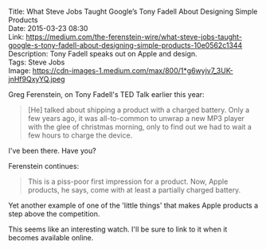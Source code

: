 Title: What Steve Jobs Taught Google’s Tony Fadell About Designing Simple Products  
Date: 2015-03-23 08:30  
Link: https://medium.com/the-ferenstein-wire/what-steve-jobs-taught-google-s-tony-fadell-about-designing-simple-products-10e0562c1344  
Description: Tony Fadell speaks out on Apple and design.  
Tags: Steve Jobs  
Image: https://cdn-images-1.medium.com/max/800/1*g6wyjv7_3UK-jnHf9QxyYQ.jpeg  

Greg Ferenstein, on Tony Fadell's TED Talk earlier this year:

> [He] talked about shipping a product with a charged battery. Only a few years ago, it was all-to-common to unwrap a new MP3 player with the glee of christmas morning, only to find out we had to wait a few hours to charge the device.

I've been there. Have you?

Ferenstein continues:

> This is a piss-poor first impression for a product. Now, Apple products, he says, come with at least a partially charged battery. 

Yet another example of one of the 'little things' that makes Apple products a step above the competition. 

This seems like an interesting watch. I'll be sure to link to it when it becomes available online.